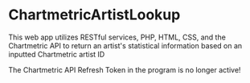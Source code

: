 # ChartmetricArtistLookup

This web app utilizes RESTful services, PHP, HTML, CSS, and the Chartmetric API to return an artist's statistical information based on an inputted Chartmetric artist ID

The Chartmetric API Refresh Token in the program is no longer active!
